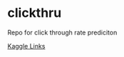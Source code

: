 # clickthru

Repo for click through rate prediciton 

[Kaggle Links](http://www.kaggle.com/c/avazu-ctr-prediction)
